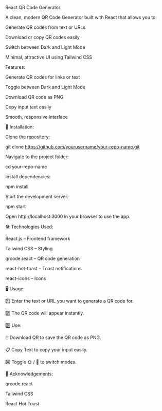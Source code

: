 React QR Code Generator:

A clean, modern QR Code Generator built with React that allows you to:

 Generate QR codes from text or URLs
 
 Download or copy QR codes easily
 
 Switch between Dark and Light Mode
 
 Minimal, attractive UI using Tailwind CSS

 Features:
 
 Generate QR codes for links or text
 
 Toggle between Dark and Light Mode
 
 Download QR code as PNG
 
 Copy input text easily
 
 Smooth, responsive interface

🚀 Installation:

Clone the repository:

git clone https://github.com/yourusername/your-repo-name.git

Navigate to the project folder:

cd your-repo-name

Install dependencies:

npm install

Start the development server:

npm start

Open http://localhost:3000 in your browser to use the app.

🛠️ Technologies Used:

React.js – Frontend framework

Tailwind CSS – Styling

qrcode.react – QR code generation

react-hot-toast – Toast notifications

react-icons – Icons

🖥️ Usage:

1️⃣ Enter the text or URL you want to generate a QR code for.

2️⃣ The QR code will appear instantly.

3️⃣ Use:

🖱️ Download QR to save the QR code as PNG.

📋 Copy Text to copy your input easily.

4️⃣ Toggle 🌞 / 🌙 to switch modes.

🙏 Acknowledgements:

qrcode.react

Tailwind CSS

React Hot Toast
